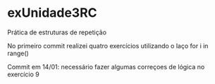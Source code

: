 # exUnidade3RC

Prática de estruturas de repetição

No primeiro commit realizei quatro exercícios utilizando o laço for i in range()

Commit em 14/01: necessário fazer algumas correçoes de lógica no exercício 9